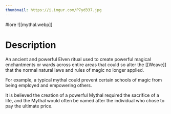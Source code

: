 ```yaml
---
thumbnail: https://i.imgur.com/P7yd337.jpg
---
```

#lore
![[mythal.webp]]
# Description
An ancient and powerful Elven ritual used to create powerful magical enchantments or wards across entire areas that could so alter the [[Weave]] that the normal natural laws and rules of magic no longer applied.

For example, a typical mythal could prevent certain schools of magic from being employed and empowering others.

It is believed the creation of a powerful Mythal required the sacrifice of a life, and the Mythal would often be named after the individual who chose to pay the ultimate price.